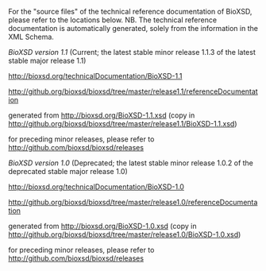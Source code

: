 For the "source files" of the technical reference documentation of BioXSD, please refer to the locations below.
NB. The technical reference documentation is automatically generated, solely from the information in the XML Schema.



*BioXSD version 1.1* (Current; the latest stable minor release 1.1.3 of the latest stable major release 1.1)


http://bioxsd.org/technicalDocumentation/BioXSD-1.1

http://github.org/bioxsd/bioxsd/tree/master/release1.1/referenceDocumentation

generated from http://bioxsd.org/BioXSD-1.1.xsd (copy in http://github.org/bioxsd/bioxsd/tree/master/release1.1/BioXSD-1.1.xsd)

for preceding minor releases, please refer to http://github.com/bioxsd/bioxsd/releases



*BioXSD version 1.0* (Deprecated; the latest stable minor release 1.0.2 of the deprecated stable major release 1.0)


http://bioxsd.org/technicalDocumentation/BioXSD-1.0

http://github.org/bioxsd/bioxsd/tree/master/release1.0/referenceDocumentation

generated from http://bioxsd.org/BioXSD-1.0.xsd (copy in http://github.org/bioxsd/bioxsd/tree/master/release1.0/BioXSD-1.0.xsd)

for preceding minor releases, please refer to http://github.com/bioxsd/bioxsd/releases